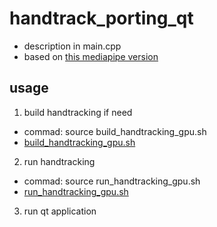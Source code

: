 # handtrack_porting_qt
- description in main.cpp
- based on [this mediapipe version](https://github.com/tratitude/mediapipe/tree/c05480afae186d4557982155a4be3f7e9138bb8e)
## usage
1. build handtracking if need
  - commad: source build_handtracking_gpu.sh
  - [build_handtracking_gpu.sh](https://github.com/tratitude/mediapipe/blob/master/build_handtracking_gpu.sh)
2. run handtracking
  - commad: source run_handtracking_gpu.sh
  - [run_handtracking_gpu.sh](https://github.com/tratitude/mediapipe/blob/master/run_handtracking_gpu.sh)
3. run qt application

